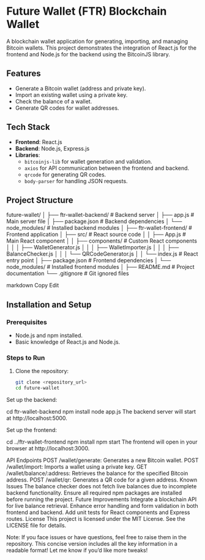 # Future Wallet (FTR) Blockchain Wallet

A blockchain wallet application for generating, importing, and managing Bitcoin wallets. This project demonstrates the integration of React.js for the frontend and Node.js for the backend using the BitcoinJS library.

## Features
- Generate a Bitcoin wallet (address and private key).
- Import an existing wallet using a private key.
- Check the balance of a wallet.
- Generate QR codes for wallet addresses.

## Tech Stack
- **Frontend**: React.js
- **Backend**: Node.js, Express.js
- **Libraries**: 
  - `bitcoinjs-lib` for wallet generation and validation.
  - `axios` for API communication between the frontend and backend.
  - `qrcode` for generating QR codes.
  - `body-parser` for handling JSON requests.

## Project Structure
future-wallet/ │ ├── ftr-wallet-backend/ # Backend server │ ├── app.js # Main server file │ ├── package.json # Backend dependencies │ └── node_modules/ # Installed backend modules │ ├── ftr-wallet-frontend/ # Frontend application │ ├── src/ # React source code │ │ ├── App.js # Main React component │ │ ├── components/ # Custom React components │ │ │ ├── WalletGenerator.js │ │ │ ├── WalletImporter.js │ │ │ ├── BalanceChecker.js │ │ │ └── QRCodeGenerator.js │ │ └── index.js # React entry point │ ├── package.json # Frontend dependencies │ └── node_modules/ # Installed frontend modules │ ├── README.md # Project documentation └── .gitignore # Git ignored files

markdown
Copy
Edit

## Installation and Setup

### Prerequisites
- Node.js and npm installed.
- Basic knowledge of React.js and Node.js.

### Steps to Run

1. Clone the repository:
   ```bash
   git clone <repository_url>
   cd future-wallet
Set up the backend:

cd ftr-wallet-backend
npm install
node app.js
The backend server will start at http://localhost:5000.

Set up the frontend:

cd ../ftr-wallet-frontend
npm install
npm start
The frontend will open in your browser at http://localhost:3000.

API Endpoints
POST /wallet/generate: Generates a new Bitcoin wallet.
POST /wallet/import: Imports a wallet using a private key.
GET /wallet/balance/:address: Retrieves the balance for the specified Bitcoin address.
POST /wallet/qr: Generates a QR code for a given address.
Known Issues
The balance checker does not fetch live balances due to incomplete backend functionality.
Ensure all required npm packages are installed before running the project.
Future Improvements
Integrate a blockchain API for live balance retrieval.
Enhance error handling and form validation in both frontend and backend.
Add unit tests for React components and Express routes.
License
This project is licensed under the MIT License. See the LICENSE file for details.

Note: If you face issues or have questions, feel free to raise them in the repository.
This concise version includes all the key information in a readable format! Let me know if you’d like more tweaks!






